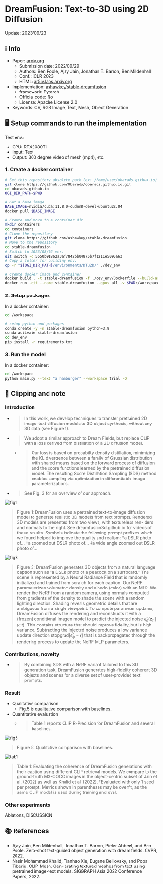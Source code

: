 # DreamFusion: Text-to-3D using 2D Diffusion

Update: 2023/09/23

## ℹ️ Info
- Paper: [arxiv.org](https://arxiv.org/abs/2209.14988)
  - Submission date: 2022/09/29
  - Authors: Ben Poole, Ajay Jain, Jonathan T. Barron, Ben Mildenhall
  - Conf.: ICLR 2023
  - HTML: [ar5iv.labs.arxiv.org](https://ar5iv.labs.arxiv.org/html/2209.14988)
- Implementation: [ashawkey/stable-dreamfusion](https://github.com/ashawkey/stable-dreamfusion)
  - framework: Pytorch
  - Official code: No
  - License: Apache License 2.0
- Keywords: CV, RGB Image, Text, Mesh, Object Generation

## 🖥️ Setup commands to run the implementation
Test env.:
- GPU: RTX2080Ti
- Input: Text
- Output: 360 degree video of mesh (mp4), etc.

### 1. Create a docker container
```bash
# Set this repository absolute path (ex: /home/user/obarads.github.io)
git clone https://github.com/Obarads/obarads.github.io.git
cd obarads.github.io
OGI_DIR_PATH=$PWD

# Get a base image
BASE_IMAGE=nvidia/cuda:11.8.0-cudnn8-devel-ubuntu22.04
docker pull $BASE_IMAGE

# Create and move to a container dir
mkdir containers
cd containers
# Clone the repository
git clone https://github.com/ashawkey/stable-dreamfusion
# Move to the repository
cd stable-dreamfusion
# Switch to 2023/08/02 ver.
git switch -d 5550b91862a3af7842bb04875b7f1211e5095a63
# Copy a folder for building env.
cp -r "${OGI_DIR_PATH}/environments/DTu2D/" ./dev_env

# Create docker image and container
docker build . -t stable-dreamfusion -f ./dev_env/Dockerfile --build-arg UID=$(id -u) --build-arg GID=$(id -g) --build-arg BASE_IMAGE=$BASE_IMAGE
docker run -dit --name stable-dreamfusion --gpus all -v $PWD:/workspace stable-dreamfusion
```

### 2. Setup packages
In a docker container:
```bash
cd /workspace

# setup python and packages
conda create -y -n stable-dreamfusion python=3.9
conda activate stable-dreamfusion
cd dev_env
pip install -r requirements.txt
```

### 3. Run the model
In a docker container:
```bash
cd /workspace
python main.py --text "a hamburger" --workspace trial -O
```

## 📝 Clipping and note
### Introduction
- > In this work, we develop techniques to transfer pretrained 2D image-text diffusion models to 3D object synthesis, without any 3D data (see Figure 1).
- > We adopt a similar approach to Dream Fields, but replace CLIP with a loss derived from distillation of a 2D diffusion model. 
  - > Our loss is based on probabilty density distillation, minimizing the KL divergence between a family of Gaussian distribution with shared means based on the forward process of diffusion and the score functions learned by the pretrained diffusion model. The resulting Score Distillation Sampling (SDS) method enables sampling via optimization in differentiable image parameterizations.
- > See Fig. 3 for an overview of our approach.

![fig1](img/DTu2D/fig1.png)
> Figure 1:  DreamFusion uses a pretrained text-to-image diffusion model to generate realistic 3D models from text prompts. Rendered 3D models are presented from two views, with textureless ren- ders and normals to the right. See dreamfusion3d.github.io for videos of these results. Symbols indicate the following prompt prefixes which we found helped to improve the quality and realism: *a DSLR photo of... †a zoomed out DSLR photo of... ‡a wide angle zoomed out DSLR photo of...

![fig3](img/DTu2D/fig3.png)
> Figure 3: DreamFusion generates 3D objects from a natural language caption such as “a DSLR photo of a peacock on a surfboard.” The scene is represented by a Neural Radiance Field that is randomly initialized and trained from scratch for each caption. Our NeRF parameterizes volumetric density and albedo (color) with an MLP. We render the NeRF from a random camera, using normals computed from gradients of the density to shade the scene with a random lighting direction. Shading reveals geometric details that are ambiguous from a single viewpoint. To compute parameter updates, DreamFusion diffuses the rendering and reconstructs it with a (frozen) conditional Imagen model to predict the injected noise $\hat{\epsilon}_\phi\left(\mathbf{z}_t \mid y ; t\right)$. This contains structure that should improve fidelity, but is high variance. Subtracting the injected noise produces a low variance update direction stopgrad$\left[\hat{\epsilon}_\phi-\epsilon\right]$ that is backpropagated through the rendering process to update the NeRF MLP parameters.

### Contributions, novelty
- > By combining SDS with a NeRF variant tailored to this 3D generation task, DreamFusion generates high-fidelity coherent 3D objects and scenes for a diverse set of user-provided text prompts.

### Result
- Qualitative comparison
  - Fig.5 is qualitative comparison with baselines.
- Quantitative evaluation
  - > Table 1 reports CLIP R-Precision for DreamFusion and several baselines.

![fig5](img/DTu2D/fig5.png)
> Figure 5: Qualitative comparison with baselines.

![tab1](img/DTu2D/tab1.png)
> Table 1: Evaluating the coherence of DreamFusion generations with their caption using different CLIP retrieval models. We compare to the ground-truth MS-COCO images in the object-centric subset of Jain et al. (2022) as well as Khalid et al. (2022). †Evaluated with only 1 seed per prompt.  Metrics shown in parentheses may be overfit, as the same CLIP model is used during training and eval.

### Other experiments
Ablations, DISCUSSION

## 📚 References
- Ajay Jain, Ben Mildenhall, Jonathan T. Barron, Pieter Abbeel, and Ben Poole. Zero-shot text-guided object generation with dream fields. CVPR, 2022.
- Nasir Mohammad Khalid, Tianhao Xie, Eugene Belilovsky, and Popa Tiberiu.  CLIP-Mesh: Gen- erating textured meshes from text using pretrained image-text models. SIGGRAPH Asia 2022 Conference Papers, 2022.

